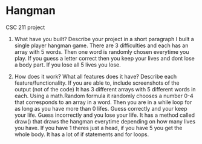 # Hangman
CSC 211 project

1. What have you built? Describe your project in a short paragraph
  I built a single player hangman game. There are 3 difficulties and each has an array with 5 words. Then one word is randomly chosen everytime you play. If you guess a letter correct then you keep your lives and dont lose a body part. If you lose all 5 lives you lose.

2. How does it work? What all features does it have? Describe each feature/functionality. If you are able to, include screenshots of the output (not of the code)
  It has 3 different arrays with 5 different words in each. Using a math.Random formula it randomly chooses a number 0-4 that corresponds to an array in a word. Then you are in a while loop for as long as you have more than 0 lifes. Guess correctly and your keep your life. Guess incorrectly and you lose your life. It has a method called draw() that draws the hangman everytime depending on how many lives you have. If you have 1 theres just a head, if you have 5 you get the whole body. It has a lot of if statements and for loops.
